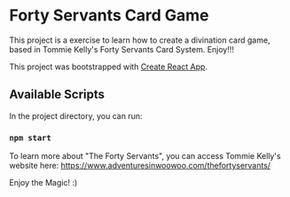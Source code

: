 # Forty Servants Card Game

This project is a exercise to learn how to create a divination card game, based in Tommie Kelly's Forty Servants Card System. Enjoy!!!

This project was bootstrapped with [Create React App](https://github.com/facebook/create-react-app).

## Available Scripts

In the project directory, you can run:

### `npm start`

To learn more about "The Forty Servants", you can access Tommie Kelly's website here: https://www.adventuresinwoowoo.com/thefortyservants/

Enjoy the Magic! :)
